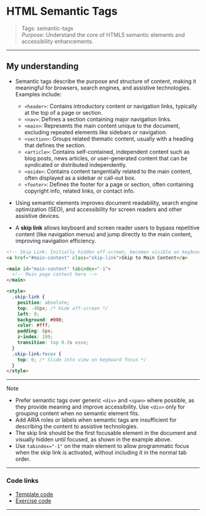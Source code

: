 # HTML Semantic Tags

> Tags: semantic-tags  
> _Purpose:_ Understand the core of HTML5 semantic elements and accessibility enhancements.

---

## My understanding

- Semantic tags describe the purpose and structure of content, making it meaningful for browsers, search engines, and assistive technologies. Examples include:

  - `<header>`: Contains introductory content or navigation links, typically at the top of a page or section.
  - `<nav>`: Defines a section containing major navigation links.
  - `<main>`: Represents the main content unique to the document, excluding repeated elements like sidebars or navigation.
  - `<section>`: Groups related thematic content, usually with a heading that defines the section.
  - `<article>`: Contains self-contained, independent content such as blog posts, news articles, or user-generated content that can be syndicated or distributed independently.
  - `<aside>`: Contains content tangentially related to the main content, often displayed as a sidebar or call-out box.
  - `<footer>`: Defines the footer for a page or section, often containing copyright info, related links, or contact info.

- Using semantic elements improves document readability, search engine optimization (SEO), and accessibility for screen readers and other assistive devices.

- A **skip link** allows keyboard and screen reader users to bypass repetitive content (like navigation menus) and jump directly to the main content, improving navigation efficiency.

```html
<!-- Skip Link: Initially hidden off-screen, becomes visible on keyboard focus -->
<a href="#main-content" class="skip-link">Skip to Main Content</a>

<main id="main-content" tabindex="-1">
  <!-- Main page content here -->
</main>

<style>
  .skip-link {
    position: absolute;
    top: -40px; /* Hide off-screen */
    left: 0;
    background: #000;
    color: #fff;
    padding: 8px;
    z-index: 100;
    transition: top 0.3s ease;
  }
  .skip-link:focus {
    top: 0; /* Slide into view on keyboard focus */
  }
</style>
```

---

> [!note]
>
> - Prefer semantic tags over generic `<div>` and `<span>` where possible, as they provide meaning and improve accessibility. Use `<div>` only for grouping content when no semantic element fits.
> - Add ARIA roles or labels when semantic tags are insufficient for describing the content to assistive technologies.
> - The skip link should be the first focusable element in the document and visually hidden until focused, as shown in the example above.
> - Use `tabindex="-1"` on the main element to allow programmatic focus when the skip link is activated, without including it in the normal tab order.

---

### Code links

- [Template code](01-template.html)
- [Exercise code](02-exercise.html)

---
